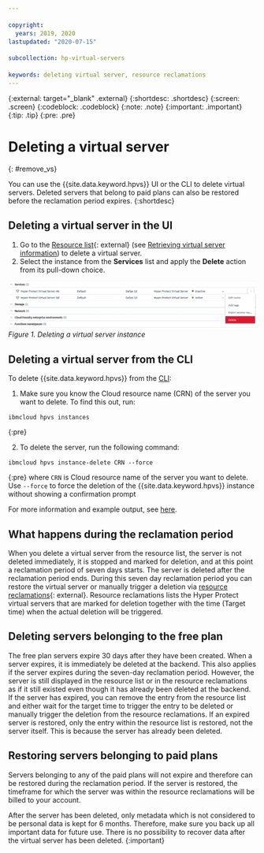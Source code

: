 ```yaml
---

copyright:
  years: 2019, 2020
lastupdated: "2020-07-15"

subcollection: hp-virtual-servers

keywords: deleting virtual server, resource reclamations
---
```


{:external: target="_blank" .external}
{:shortdesc: .shortdesc}
{:screen: .screen}
{:codeblock: .codeblock}
{:note: .note}
{:important: .important}
{:tip: .tip}
{:pre: .pre}

# Deleting a virtual server
{: #remove_vs}

You can use the {{site.data.keyword.hpvs}} UI or the CLI to delete virtual servers. Deleted servers that belong to paid plans can also be restored before the reclamation period expires.
{:shortdesc}

## Deleting a virtual server in the UI

1. Go to the [Resource list](https://cloud.ibm.com/resources){: external} (see [Retrieving virtual server information](/docs/services/hp-virtual-servers?topic=hp-virtual-servers-retrieve-info-vs)) to delete a virtual server.
2. Select the instance from the **Services** list and apply the **Delete** action from its pull-down choice.


![Deleting a virtual server instance](image/hpvs_delete_instance.gif "Deleting a virtual server instance")
*Figure 1. Deleting a virtual server instance*

## Deleting a virtual server from the CLI

To delete {{site.data.keyword.hpvs}} from the [CLI](https://cloud.ibm.com/docs/hpvs-cli-plugin):

1. Make sure you know the Cloud resource name (CRN) of the server you want to delete. To find this out, run:

```
ibmcloud hpvs instances
```
{:pre}

2. To delete the server, run the following command:

```
ibmcloud hpvs instance-delete CRN --force
```
{:pre}
where `CRN` is Cloud resource name of the server you want to delete. Use `--force` to force the deletion of the {{site.data.keyword.hpvs}} instance without showing a confirmation prompt


For more information and example output, see [here](https://cloud.ibm.com/docs/hpvs-cli-plugin#hpvs-instance-delete).

## What happens during the reclamation period
When you delete a virtual server from the resource list, the server is not deleted immediately, it is stopped and marked for deletion, and at this point a reclamation period of seven days starts. The server is deleted after the reclamation period ends. During this seven day reclamation period you can restore the virtual server or manually trigger a deletion via [resource reclamations](https://cloud.ibm.com/docs/cli?topic=cli-ibmcloud_commands_resource#ibmcloud_resource_reclamations){: external}. Resource reclamations lists the Hyper Protect virtual servers that are marked for deletion together with the time (Target time) when the actual deletion will be triggered.

## Deleting servers belonging to the free plan
The free plan servers expire 30 days after they have been created. When a server expires, it is immediately be deleted at the backend. This also applies if the server expires during the seven-day reclamation period. However, the server is still displayed in the resource list or in the resource reclamations as if it still existed even though it has already been deleted at the backend.
If the server has expired, you can remove the entry from the resource list and either wait for the target time to trigger the entry to be deleted or manually trigger the deletion from the resource reclamations. If an expired server is restored, only the entry within the resource list is restored, not the server itself. This is because the server has already been deleted.  

## Restoring servers belonging to paid plans
Servers belonging to any of the paid plans will not expire and therefore can be restored during the reclamation period. If the server is restored, the timeframe for which the server was within the resource reclamations will be billed to your account.

After the server has been deleted, only metadata which is not considered to be personal data is kept for 6 months.
Therefore, make sure you back up all important data for future use. There is no possibility to recover data after the virtual server has been deleted.
{:important}
